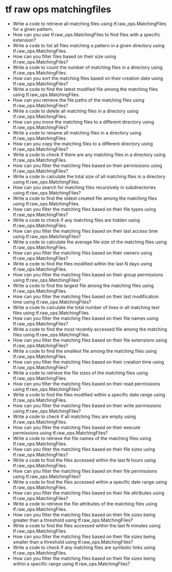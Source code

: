 # tf raw ops matchingfiles

- Write a code to retrieve all matching files using tf.raw_ops.MatchingFiles for a given pattern.
- How can you use tf.raw_ops.MatchingFiles to find files with a specific extension?
- Write a code to list all files matching a pattern in a given directory using tf.raw_ops.MatchingFiles.
- How can you filter files based on their size using tf.raw_ops.MatchingFiles?
- Write a code to count the number of matching files in a directory using tf.raw_ops.MatchingFiles.
- How can you sort the matching files based on their creation date using tf.raw_ops.MatchingFiles?
- Write a code to find the latest modified file among the matching files using tf.raw_ops.MatchingFiles.
- How can you retrieve the file paths of the matching files using tf.raw_ops.MatchingFiles?
- Write a code to delete all matching files in a directory using tf.raw_ops.MatchingFiles.
- How can you move the matching files to a different directory using tf.raw_ops.MatchingFiles?
- Write a code to rename all matching files in a directory using tf.raw_ops.MatchingFiles.
- How can you copy the matching files to a different directory using tf.raw_ops.MatchingFiles?
- Write a code to check if there are any matching files in a directory using tf.raw_ops.MatchingFiles.
- How can you filter the matching files based on their permissions using tf.raw_ops.MatchingFiles?
- Write a code to calculate the total size of all matching files in a directory using tf.raw_ops.MatchingFiles.
- How can you search for matching files recursively in subdirectories using tf.raw_ops.MatchingFiles?
- Write a code to find the oldest created file among the matching files using tf.raw_ops.MatchingFiles.
- How can you filter the matching files based on their file types using tf.raw_ops.MatchingFiles?
- Write a code to check if any matching files are hidden using tf.raw_ops.MatchingFiles.
- How can you filter the matching files based on their last access time using tf.raw_ops.MatchingFiles?
- Write a code to calculate the average file size of the matching files using tf.raw_ops.MatchingFiles.
- How can you filter the matching files based on their owners using tf.raw_ops.MatchingFiles?
- Write a code to find the files modified within the last N days using tf.raw_ops.MatchingFiles.
- How can you filter the matching files based on their group permissions using tf.raw_ops.MatchingFiles?
- Write a code to find the largest file among the matching files using tf.raw_ops.MatchingFiles.
- How can you filter the matching files based on their last modification time using tf.raw_ops.MatchingFiles?
- Write a code to calculate the total number of lines in all matching text files using tf.raw_ops.MatchingFiles.
- How can you filter the matching files based on their file names using tf.raw_ops.MatchingFiles?
- Write a code to find the most recently accessed file among the matching files using tf.raw_ops.MatchingFiles.
- How can you filter the matching files based on their file extensions using tf.raw_ops.MatchingFiles?
- Write a code to find the smallest file among the matching files using tf.raw_ops.MatchingFiles.
- How can you filter the matching files based on their creation time using tf.raw_ops.MatchingFiles?
- Write a code to retrieve the file sizes of the matching files using tf.raw_ops.MatchingFiles.
- How can you filter the matching files based on their read permissions using tf.raw_ops.MatchingFiles?
- Write a code to find the files modified within a specific date range using tf.raw_ops.MatchingFiles.
- How can you filter the matching files based on their write permissions using tf.raw_ops.MatchingFiles?
- Write a code to check if all matching files are empty using tf.raw_ops.MatchingFiles.
- How can you filter the matching files based on their execute permissions using tf.raw_ops.MatchingFiles?
- Write a code to retrieve the file names of the matching files using tf.raw_ops.MatchingFiles.
- How can you filter the matching files based on their file sizes using tf.raw_ops.MatchingFiles?
- Write a code to find the files accessed within the last N hours using tf.raw_ops.MatchingFiles.
- How can you filter the matching files based on their file permissions using tf.raw_ops.MatchingFiles?
- Write a code to find the files accessed within a specific date range using tf.raw_ops.MatchingFiles.
- How can you filter the matching files based on their file attributes using tf.raw_ops.MatchingFiles?
- Write a code to retrieve the file attributes of the matching files using tf.raw_ops.MatchingFiles.
- How can you filter the matching files based on their file sizes being greater than a threshold using tf.raw_ops.MatchingFiles?
- Write a code to find the files accessed within the last N minutes using tf.raw_ops.MatchingFiles.
- How can you filter the matching files based on their file sizes being smaller than a threshold using tf.raw_ops.MatchingFiles?
- Write a code to check if any matching files are symbolic links using tf.raw_ops.MatchingFiles.
- How can you filter the matching files based on their file sizes being within a specific range using tf.raw_ops.MatchingFiles?